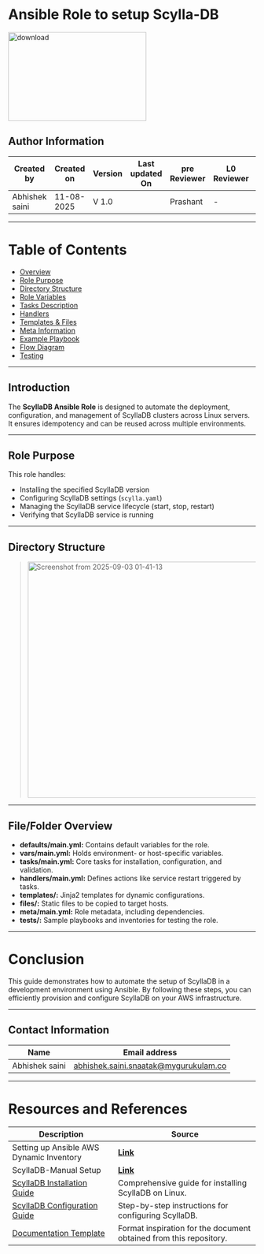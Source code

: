 # Ansible Role to setup Scylla-DB

<img width="281" height="180" alt="download" src="https://github.com/user-attachments/assets/1055b208-9e8d-44d9-a7ff-c80a2ba8378c" />



## Author Information

| Created by      | Created on         | Version          | Last updated On   | pre Reviewer       | L0 Reviewer     | L1 Reviewer          |    L2 Reviewer    |
|-----------------|--------------------|------------------|-------------------|--------------------|-----------------|----------------------|-------------------|
| Abhishek saini  |  11-08-2025        | V 1.0            |       |  Prashant          |  -      |     -   |   - |


---


# Table of Contents

- [Overview](#overview)  
- [Role Purpose](#role-purpose)  
- [Directory Structure](#directory-structure)  
- [Role Variables](#role-variables)  
- [Tasks Description](#tasks-description)  
- [Handlers](#handlers)  
- [Templates & Files](#templates--files)  
- [Meta Information](#meta-information)  
- [Example Playbook](#example-playbook)  
- [Flow Diagram](#flow-diagram)  
- [Testing](#testing)  

---

## Introduction 

The **ScyllaDB Ansible Role** is designed to automate the deployment, configuration, and management of ScyllaDB clusters across Linux servers.  
It ensures idempotency and can be reused across multiple environments. 

---


## Role Purpose
This role handles:

- Installing the specified ScyllaDB version  
- Configuring ScyllaDB settings (`scylla.yaml`)  
- Managing the ScyllaDB service lifecycle (start, stop, restart)  
- Verifying that ScyllaDB service is running  

---


## Directory Structure

> <img width="734" height="479" alt="Screenshot from 2025-09-03 01-41-13" src="https://github.com/user-attachments/assets/0aab2d16-6ac8-407b-8d47-7682576fde33" />

---

## File/Folder Overview
- **defaults/main.yml:** Contains default variables for the role.  
- **vars/main.yml:** Holds environment- or host-specific variables.  
- **tasks/main.yml:** Core tasks for installation, configuration, and validation.  
- **handlers/main.yml:** Defines actions like service restart triggered by tasks.  
- **templates/:** Jinja2 templates for dynamic configurations.  
- **files/:** Static files to be copied to target hosts.  
- **meta/main.yml:** Role metadata, including dependencies.  
- **tests/:** Sample playbooks and inventories for testing the role.

---



# Conclusion

This guide demonstrates how to automate the setup of ScyllaDB in a development environment using Ansible. By following these steps, you can efficiently provision and configure ScyllaDB on your AWS infrastructure.

---

## Contact Information

| **Name**           | **Email address**                         |
|--------------------|--------------------------------------------|
| Abhishek saini    | abhishek.saini.snaatak@mygurukulam.co |

---

# Resources and References 

| Description | Source |
| ---- | -------------- |
|  Setting up Ansible AWS Dynamic Inventory | **[Link](https://devopscube.com/setup-ansible-aws-dynamic-inventory/)** |
|  ScyllaDB-Manual Setup | **[Link](https://github.com/avengers-p7/Documentation/tree/main/OT%20Micro%20Services/Software/ScyllaDB)** |
| [ScyllaDB Installation Guide](https://opensource.docs.scylladb.com/stable/getting-started/install-scylla/install-on-linux.html) | Comprehensive guide for installing ScyllaDB on Linux. |
| [ScyllaDB Configuration Guide](https://www.scylladb.com/download/?platform=ubuntu-22.04&version=scylla-5.2#open-source) | Step-by-step instructions for configuring ScyllaDB. |
| [Documentation Template](https://github.com/OT-MICROSERVICES/documentation-template/wiki/Software-Template) | Format inspiration for the document obtained from this repository. |
